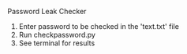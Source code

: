 Password Leak Checker

1. Enter password to be checked in the 'text.txt' file
2. Run checkpassword.py
3. See terminal for results